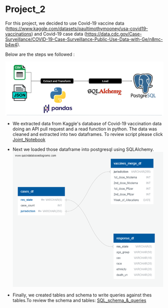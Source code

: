 # Project_2

For this project, we decided to use Covid-19 vaccine data (https://www.kaggle.com/datasets/paultimothymooney/usa-covid19-vaccinations) and Covid-19 case data (https://data.cdc.gov/Case-Surveillance/COVID-19-Case-Surveillance-Public-Use-Data-with-Ge/n8mc-b4w4).

Below are the steps we followed :

![Process](Resources/Picture1.png)

* We extracted data from Kaggle's database of Covid-19 vaccination data doing an API pull request and a read function in python. The data was cleaned and extracted into  two dataframes. To review script please click [Joint_Notebook](Joint_Notebook.ipynb)

* Next we loaded those dataframe into postgresql using SQLAlchemy.
![Database Design](SQL_schema_&_queries/QuickDBD-export.png)

* Finally, we created tables and schema to write queries against thes tables.To review the schema and tables: [SQL_schema_&_queries](SQL_schema_&_queries)


